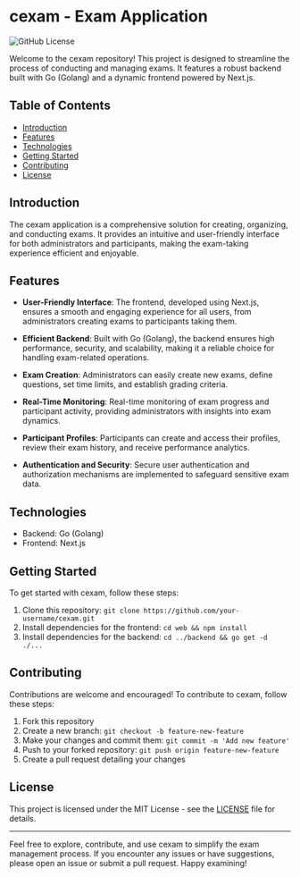 # cexam - Exam Application

![GitHub License](https://img.shields.io/badge/license-MIT-blue.svg)

Welcome to the cexam repository! This project is designed to streamline the process of conducting and managing exams. It features a robust backend built with Go (Golang) and a dynamic frontend powered by Next.js.

## Table of Contents

- [Introduction](#introduction)
- [Features](#features)
- [Technologies](#technologies)
- [Getting Started](#getting-started)
- [Contributing](#contributing)
- [License](#license)

## Introduction

The cexam application is a comprehensive solution for creating, organizing, and conducting exams. It provides an intuitive and user-friendly interface for both administrators and participants, making the exam-taking experience efficient and enjoyable.

## Features

- **User-Friendly Interface**: The frontend, developed using Next.js, ensures a smooth and engaging experience for all users, from administrators creating exams to participants taking them.

- **Efficient Backend**: Built with Go (Golang), the backend ensures high performance, security, and scalability, making it a reliable choice for handling exam-related operations.

- **Exam Creation**: Administrators can easily create new exams, define questions, set time limits, and establish grading criteria.

- **Real-Time Monitoring**: Real-time monitoring of exam progress and participant activity, providing administrators with insights into exam dynamics.

- **Participant Profiles**: Participants can create and access their profiles, review their exam history, and receive performance analytics.

- **Authentication and Security**: Secure user authentication and authorization mechanisms are implemented to safeguard sensitive exam data.

## Technologies

- Backend: Go (Golang)
- Frontend: Next.js

## Getting Started

To get started with cexam, follow these steps:

1. Clone this repository: `git clone https://github.com/your-username/cexam.git`
2. Install dependencies for the frontend: `cd web && npm install`
3. Install dependencies for the backend: `cd ../backend && go get -d ./...`

## Contributing

Contributions are welcome and encouraged! To contribute to cexam, follow these steps:

1. Fork this repository
2. Create a new branch: `git checkout -b feature-new-feature`
3. Make your changes and commit them: `git commit -m 'Add new feature'`
4. Push to your forked repository: `git push origin feature-new-feature`
5. Create a pull request detailing your changes

## License

This project is licensed under the MIT License - see the [LICENSE](LICENSE) file for details.

---

Feel free to explore, contribute, and use cexam to simplify the exam management process. If you encounter any issues or have suggestions, please open an issue or submit a pull request. Happy examining!

